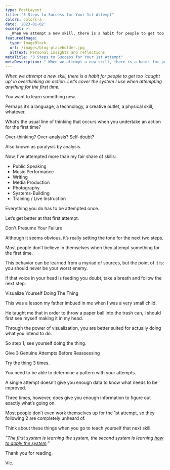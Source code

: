 ```yaml
---
type: PostLayout
title: "3 Steps to Success for Your 1st Attempt"
colors: colors-a
date: '2023-01-02'
excerpt: >-
  _When we attempt a new skill, there is a habit for people to get too ‘caught up’ in overthinking an action. Let’s cover the system I use when attempti......
featuredImage:
  type: ImageBlock
  url: /images/blog-placeholder.jpg
  altText: Personal insights and reflections
metaTitle: "3 Steps to Success for Your 1st Attempt"
metaDescription: "_When we attempt a new skill, there is a habit for people to get too ‘caught up’ in overthinking an action. Let’s cover the system I use when attempti..."
---
```

_When we attempt a new skill, there is a habit for people to get too ‘caught up’ in overthinking an action. Let’s cover the system I use when attempting anything for the first time._

You want to learn something new.

Perhaps it’s a language, a technology, a creative outlet, a physical skill, whatever.

What’s the usual line of thinking that occurs when you undertake an action for the first time?

Over-thinking? Over-analysis? Self-doubt?

Also known as paralysis by analysis.

Now, I’ve attempted more than my fair share of skills:

-   Public Speaking
-   Music Performance
-   Writing
-   Media Production
-   Photography
-   Systems-Building
-   Training / Live Instruction

Everything you do has to be attempted once.

Let’s get better at that first attempt.

Don't Presume Your Failure

Although it seems obvious, it’s really setting the tone for the next two steps.

Most people don’t believe in themselves when they attempt something for the first time.

This behavior can be learned from a myriad of sources, but the point of it is: you should never be your worst enemy.

If that voice in your head is feeding you doubt, take a breath and follow the next step.

Visualize Yourself Doing The Thing

This was a lesson my father imbued in me when I was a very small child.

He taught me that in order to throw a paper ball into the trash can, I should first see myself making it in my head.

Through the power of visualization, you are better suited for actually doing what you intend to do.

So step 1, see yourself doing the thing.

Give 3 Genuine Attempts Before Reassessing

Try the thing 3 times.

You need to be able to determine a pattern with your attempts.

A single attempt doesn’t give you enough data to know what needs to be improved.

Three times, however, does give you enough information to figure out exactly what’s going on.

Most people don’t even work themselves up for the 1st attempt, so they following 2 are completely unheard of.

Think about these things when you go to teach yourself that next skill.

_“The first system is learning the system, the second system is learning_ [_how to apply the system_](http://valentine.media/meet?utm_campaign=Methods%20%F0%9F%A4%9D%20Madness&utm_medium=email&utm_source=Revue%20newsletter)_.”_

Thank you for reading,

Vic.